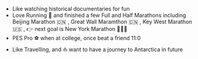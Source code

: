 - Like watching historical documentaries for fun
- Love Running 🏃 and finished a few Full and Half Marathons including Beijing Marathon 🇨🇳 , Great Wall Maramthon 🇨🇳 , Key West Marathon 🇺🇸 , 👉 next goal is New York Marathon 🗽🇺🇸
- PES Pro ⚽  when at college, once beat a friend 11:0
- Like Travelling, and  ⛵ want to have a journey to Antarctica in future

                                            